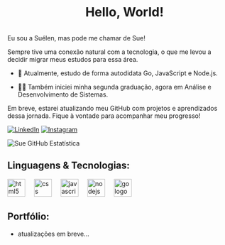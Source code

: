 <!--título-->
<div id="user-content-toc">
  <ul align="center">
    <summary><h1 style="display: inline-block">Hello, World!</h1></summary>
</div>

<!-- Presentation -->
<p>
  Eu sou a Suélen, mas pode me chamar de Sue!</p> 
  <p>Sempre tive uma conexão natural com a tecnologia, o que me levou a decidir migrar meus estudos para essa área.

  - 🌱 Atualmente, estudo de forma autodidata Go, JavaScript e Node.js.

  - 👨‍💻 Também iniciei minha segunda graduação, agora em Análise e Desenvolvimento de Sistemas.

Em breve, estarei atualizando meu GitHub com projetos e aprendizados dessa jornada. Fique à vontade para acompanhar meu progresso!

</p>


<!-- Links -->

[![LinkedIn](https://img.shields.io/badge/LinkedIn-0077B5?style=for-the-badge&logo=linkedin&logoColor=white)](https://www.linkedin.com/in/suelensouzaguiar/)
[![Instagram](https://img.shields.io/badge/Instagram-E4405F?style=for-the-badge&logo=instagram&logoColor=white)](https://www.instagram.com/suexsurvive/)

<!-- GithubEstatísticas -->
![Sue GitHub Estatística](https://github-readme-stats.vercel.app/api?username=suelen-souzaa&show_icons=true&theme=slateorange&include_all_commits=true&locale=pt-br)

## Linguagens & Tecnologias:
<!-- Skills: Programming Languages -->
  <div style="flex-basis: 48%;">
  
<div align="left">
  <img src="https://cdn.jsdelivr.net/gh/devicons/devicon/icons/html5/html5-original.svg" height="40" alt="html5 logo"  />
  <img width="12" />
  <img src="https://cdn.jsdelivr.net/gh/devicons/devicon/icons/css3/css3-original.svg" height="40" alt="css logo"  />
  <img width="12" />
  <img src="https://cdn.jsdelivr.net/gh/devicons/devicon/icons/javascript/javascript-original.svg" height="40" alt="javascript logo"  />
  <img width="12" />
  <img src="https://cdn.jsdelivr.net/gh/devicons/devicon/icons/nodejs/nodejs-original.svg" height="40" alt="nodejs logo"  />
  <img width="12" />
  <img src="https://cdn.jsdelivr.net/gh/devicons/devicon/icons/go/go-original.svg" height="40" alt="go logo"  />
</div>

<!-- Portfólio -->
## Portfólio:
- atualizações em breve...




  
